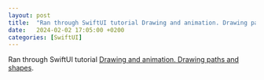 ```yaml
---
layout: post
title:  "Ran through SwiftUI tutorial Drawing and animation. Drawing paths and shapes"
date:   2024-02-02 17:05:00 +0200
categories: [SwiftUI]
---
```

Ran through SwiftUI tutorial [Drawing and animation. Drawing paths and shapes](https://developer.apple.com/tutorials/swiftui/drawing-paths-and-shapes).
